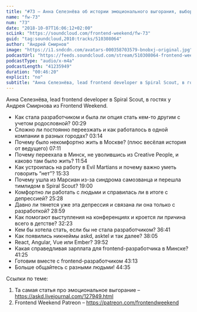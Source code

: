 ```yaml
---
title: "#73 – Анна Селезнёва об истории эмоционального выгорания, выборе города для работы и поиске себя"
name: "fw-73"
num: "73"
date: "2018-10-07T16:06:12+02:00"
scLink: "https://soundcloud.com/frontend-weekend/fw-73"
guid: "tag:soundcloud,2010:tracks/510308064"
author: "Андрей Смирнов"
image: "https://i1.sndcdn.com/avatars-000358703579-bnobxj-original.jpg"
podcastUrl: "https://feeds.soundcloud.com/stream/510308064-frontend-weekend-fw-73.m4a"
podcastType: "audio/x-m4a"
podcastLength: "41235949"
duration: "00:46:20"
explicit: "no"
subtitle: "Анна Селезнёва, lead frontend developer в Spiral Scout, в гостях у Андрея Смирнова из Frontend Weekend. "
---
```

Анна Селезнёва, lead frontend developer в Spiral Scout, в гостях у Андрея Смирнова из Frontend Weekend. 

- Как стала разработчиком и была ли опция стать кем-то другим с учетом родословной? <timecode>00:29</timecode>
- Сложно ли постоянно переезжать и как работалось в одной компании в разных городах? <timecode>03:14</timecode>
- Почему было некомфортно жить в Москве? (плюс весёлая история от ведущего) <timecode>07:11</timecode>
- Почему переехала в Минск, не уволившись из Creative People, и каково там было жить? <timecode>11:54</timecode>
- Как устроилась на работу в Evil Martians и почему важно уметь говорить “нет”? <timecode>15:33</timecode>
- Почему ушла из Марсиан из-за синдрома самозванца и перешла тимлидом в Spiral Scout? <timecode>19:00</timecode>
- Комфортно ли работать с людьми и справилась ли в итоге с депрессией? <timecode>25:28</timecode>
- Давно ли тянется уже эта депрессия и связана ли она только с разработкой? <timecode>28:59</timecode>
- Как помогают выступления на конференциях и кроется ли причина всего в детстве? <timecode>32:23</timecode>
- Кем бы хотела стать, если бы не стала разработчиком? <timecode>36:41</timecode>
- Как появились никнеймы askd, asktel и так далее? <timecode>38:05</timecode>
- React, Angular, Vue или Ember? <timecode>39:52</timecode>
- Какая справедливая зарплата для frontend-разработчика в Минске? <timecode>41:25</timecode>
- Готовим вместе с frontend-разработчиком <timecode>43:13</timecode>
- Больше общайтесь с разными людьми! <timecode>44:35</timecode> 

Ссылки по теме:
1) Та самая статья про эмоциональное выгорание – https://askd.livejournal.com/127949.html
2) Frontend Weekend Patreon – https://patreon.com/frontendweekend